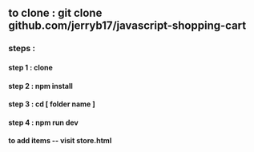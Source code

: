 ## to clone : git clone github.com/jerryb17/javascript-shopping-cart  
### steps :
#### step 1 : clone
#### step 2 : npm install
#### step 3 : cd [ folder name ]
#### step 4 : npm run dev
#### to add items -- visit store.html

